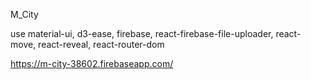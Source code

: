 M_City

use material-ui, d3-ease, firebase, react-firebase-file-uploader, react-move, react-reveal, react-router-dom

https://m-city-38602.firebaseapp.com/
